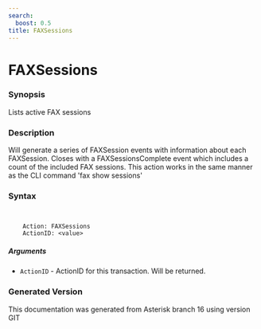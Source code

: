 ```yaml
---
search:
  boost: 0.5
title: FAXSessions
---
```


# FAXSessions

### Synopsis

Lists active FAX sessions

### Description

Will generate a series of FAXSession events with information about each FAXSession. Closes with a FAXSessionsComplete event which includes a count of the included FAX sessions. This action works in the same manner as the CLI command 'fax show sessions'<br>


### Syntax


```


    Action: FAXSessions
    ActionID: <value>

```
##### Arguments


* `ActionID` - ActionID for this transaction. Will be returned.<br>


### Generated Version

This documentation was generated from Asterisk branch 16 using version GIT 